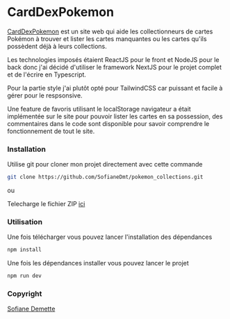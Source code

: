 # CardDexPokemon

[CardDexPokemon](https://pokemon-collections.vercel.app/) est un site web qui aide les collectionneurs de cartes Pokémon à trouver et lister les cartes manquantes ou les cartes qu'ils possèdent déjà à leurs collections.

Les technologies imposés étaient ReactJS pour le front et NodeJS pour le back donc j'ai décidé d'utiliser le framework NextJS pour le projet complet et de l'écrire en Typescript.

Pour la partie style j'ai plutôt opté pour TailwindCSS car puissant et facile à gérer pour le respsonsive.

Une feature de favoris utilisant le localStorage navigateur a était implémentée sur le site pour pouvoir lister les cartes en sa possession, des commentaires dans le code sont disponible pour savoir comprendre le fonctionnement de tout le site.


### Installation

Utilise git pour cloner mon projet directement avec cette commande

```bash
git clone https://github.com/SofianeDmt/pokemon_collections.git
```

ou 

Telecharge le fichier ZIP [ici](https://github.com/SofianeDmt/pokemon_collections/archive/refs/heads/main.zip)

### Utilisation

Une fois télécharger vous pouvez lancer l'installation des dépendances

```bash
npm install
```
Une fois les dépendances installer vous pouvez lancer le projet

```bash
npm run dev
```

### Copyright

[Sofiane Demette](https://sofianedmt.com/)
